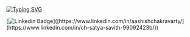 [![Typing SVG](https://readme-typing-svg.demolab.com?font=Fira+Code&size=30&pause=1000&color=A7F7F5&width=435&lines=Hi%2C+I'm+Satya+Savith)](https://git.io/typing-svg)

[![Linkedin Badge](https://img.shields.io/badge/-ChSatyaSavith-blue?logo=Linkedin&link=[https://www.linkedin.com/in/aashishchakravarty](https://www.linkedin.com/in/ch-satya-savith-99092423b/))]([https://www.linkedin.com/in/aashishchakravarty/](https://www.linkedin.com/in/ch-satya-savith-99092423b/))
